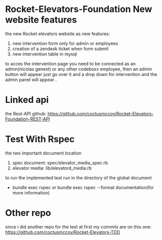 # Rocket-Elevators-Foundation New website features

the new Rocket elevators website as new features:

1. new intervention form only for admin or employees
2. creation of a zendesk ticket when form submit 
3. new intervention table in mysql


to acces the intervention page you need to be connected as an admin(nicolas genest) or any other codeboxx employee,
then an admin button will appear just go over it and a drop down for intervention and the admin panel will appear .

# Linked api

the Rest-API github: https://github.com/coctusmccoy/Rocket-Elevators-Foundation-REST-API

# Test With Rspec

the two important document location

1. spec document: spec/elevator_media_spec.rb
2. elevator media: lib/elevatord_media.rb

to run the implemented test run in the directory of the global document
- bundle exec rspec or bundle exec rspec --format documentation(for more information)

# Other repo
since i did another repo for the test at first my commits are on this one: https://github.com/coctusmccoy/Rocket-Elevators-TDD
